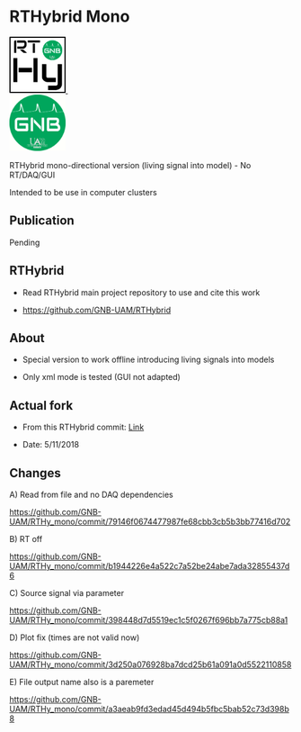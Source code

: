 # RTHybrid Mono
<a target="_blank" rel="noopener noreferrer" href="https://github.com/GNB-UAM/RTHybrid"> <img src="assets/logo_rthy.png?raw=true" width="100" height="100"> </a>&nbsp;&nbsp;&nbsp;&nbsp;&nbsp;&nbsp;&nbsp;&nbsp;&nbsp;&nbsp;&nbsp;	
<a target="_blank" rel="noopener noreferrer" href="https://github.com/GNB-UAM"> <img src="assets/logo_gnb.png?raw=true" width="100" height="100"> </a>

RTHybrid mono-directional version (living signal into model) - No RT/DAQ/GUI

Intended to be use in computer clusters

## Publication

Pending

## RTHybrid

- Read RTHybrid main project repository to use and cite this work

- https://github.com/GNB-UAM/RTHybrid

## About

- Special version to work offline introducing living signals into models

- Only xml mode is tested (GUI not adapted)

## Actual fork

- From this RTHybrid commit: [Link](https://github.com/GNB-UAM/RTHybrid/tree/9546fa8ab047aaf4a53b39743a2f4171a51434d9)

- Date: 5/11/2018 

## Changes

A) Read from file and no DAQ dependencies

https://github.com/GNB-UAM/RTHy_mono/commit/79146f0674477987fe68cbb3cb5b3bb77416d702

B) RT off

https://github.com/GNB-UAM/RTHy_mono/commit/b1944226e4a522c7a52be24abe7ada32855437d6

C) Source signal via parameter

https://github.com/GNB-UAM/RTHy_mono/commit/398448d7d5519ec1c5f0267f696bb7a775cb88a1

D) Plot fix (times are not valid now)

https://github.com/GNB-UAM/RTHy_mono/commit/3d250a076928ba7dcd25b61a091a0d5522110858

E) File output name also is a paremeter

https://github.com/GNB-UAM/RTHy_mono/commit/a3aeab9fd3edad45d494b5fbc5bab52c73d398b8
